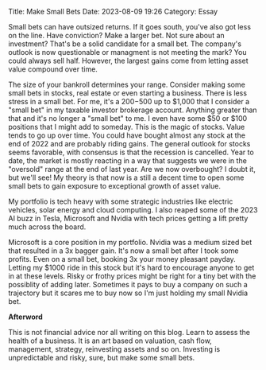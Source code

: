 Title: Make Small Bets 
Date: 2023-08-09 19:26
Category: Essay

Small bets can have outsized returns. If it goes south, you've also got less on the line. Have conviction? Make a larger bet. Not sure about an investment? That's be a solid candidate for a small bet. The company's outlook is now questionable or managment is not meeting the mark? You could always sell half. However, the largest gains come from letting asset value compound over time.

The size of your bankroll determines your range. Consider making some small bets in stocks, real estate or even starting a business.
There is less stress in a small bet. For me, it's a $200-$500 up to $1,000 that I consider a "small bet" in my taxable investor brokerage account. Anything greater than that and it's no longer a "small bet" to me. I even have some $50 or $100 positions that I might add to someday. This is the magic of stocks. Value tends to go up over time. You could have bought almost any stock at the end of 2022 and are probably riding gains. The general outlook for stocks seems favorable, with consensus is that the recession is cancelled. Year to date, the market is mostly reacting in a way that suggests we were in the "oversold" range at the end of last year. Are we now overbought? I doubt it, but we'll see! My theory is that now is a still a decent time to open some small bets to gain exposure to exceptional growth of asset value. 

My portfolio is tech heavy with some strategic industries like electric vehicles, solar energy and cloud computing. I also reaped some of the 2023 AI buzz in Tesla, Microsoft and Nvidia with tech prices getting a lift pretty much across the board. 

Microsoft is a core position in my portfolio. Nvidia was a medium sized bet that resulted in a 3x bagger gain. It's now a small bet after I took some profits. Even on a small bet, booking 3x your money pleasant payday. Letting my $1000 ride in this stock but it's hard to encourage anyone to get in at these levels. Risky or frothy prices might be right for a tiny bet with the possiblity of adding later. Sometimes it pays to buy a company on such a trajectory but it scares me to buy now so I'm just holding my small Nvidia bet.

**Afterword**

This is not financial advice nor all writing on this blog. Learn to assess the health of a business. It is an art based on valuation, cash flow, management, strategy, reinvesting assets and so on. Investing is unpredictable and risky, sure, but make some small bets. 